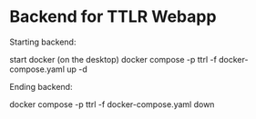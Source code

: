# Backend for TTLR Webapp

Starting backend:

start docker (on the desktop)
docker compose -p ttrl -f docker-compose.yaml up -d

Ending backend:

docker compose -p ttrl -f docker-compose.yaml down